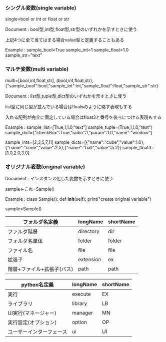 
### シングル変数(single variable)

single=bool or int or float or str

Document : bool型,int型,float型,str型のいずれかを示すときに使う

上記4つに全て当てはまる場合value型と定義することもある

Example : sample_bool=True 
sample_int=1 
sample_float=1.0
sample_str="text" 

### マルチ変数(multi variable)

multi=\[bool,int,float,str\],
(bool,int,float,str),
{"sample_bool":bool,"sample_int":int,"sample_float":float,"sample_str":str}

Document : list型,tuple型,dict型のいずれかを示すときに使う

list型に同じ型が並んでいる場合はfloat**s**のように略す表現もする

入れる配列が完全に固定している場合はfloat3と番号を後ろにつける表現もする

Example : sample_list=\[True,1,1.0,"text"\]
sample_tuple=(True,1,1.0,"text")
sample_dict={"checkBox":True,"radio":1,"param":1.0,"name":"window"}

sample_ints=\[2,3,5,7,11\]
sample_dicts=\[\{"name":"cube","value":1.0},{"name":"cone","value":2.5},{"name":"ball","value":5.2}\]
sample_float3=\[1.0,2.0,3.0\]

### オリジナル変数(original variable)

Document : インスタンス化した変数を示すときに使う

sample←これ=Sample()

Example : 
class Sample():
	def __init__(self):
		print("create original variable")

sample=Sample()

| フォルダ名定義 | longName | shortName |
| --- | --- | --- |
| ファルダ階層 | directory | dir |
| フォルダ名単体 | folder | folder |
| ファイル名 | file | file |
| 拡張子 | extension | ex |
| 階層+ファイル+拡張子(パス) | path | path |

| python名定義 | longName | shortName |
| --- | --- | --- |
| 実行 | execute | EX |
| ライブラリ | library | LB |
| UI実行(マネージャー) | manager | MN |
| 実行設定(オプション) | option | OP |
| ユーザーインターフェース | ui | UI |

